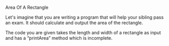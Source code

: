 Area Of A Rectangle

Let's imagine that you are writing a program that will help your sibling pass an exam. It should calculate and output the area of the rectangle.

The code you are given takes the length and width of a rectangle as input and has a “printArea” method which is incomplete.
